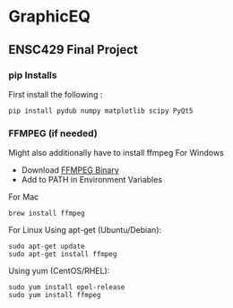 # GraphicEQ
## ENSC429 Final Project

###  pip Installs
First install the following :
```
pip install pydub numpy matplotlib scipy PyQt5
```


### FFMPEG (if needed)
Might also additionally have to install ffmpeg
For Windows
- Download [FFMPEG Binary](https://github.com/BtbN/FFmpeg-Builds/releases)
- Add to PATH in Environment Variables

For Mac
```
brew install ffmpeg
```

For Linux
Using apt-get (Ubuntu/Debian):
```
sudo apt-get update
sudo apt-get install ffmpeg
```
Using yum (CentOS/RHEL):
```
sudo yum install epel-release
sudo yum install ffmpeg
```
